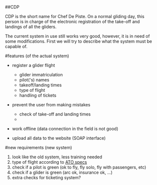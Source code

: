 ##CDP

CDP is the short name for Chef De Piste. On a normal gliding day, this person is in charge 
of the electronic registration of the take-off and landings of all the gliders. 

The current system in use still works very good, however, it is in need of some modifications. 
First we will try to describe what the system must be capable of.


#features (of the actual system)

* register a glider flight

  * glider immatriculation
  * pilot('s) names
  * takeoff/landing times
  * type of flight
  * handling of tickets
 
* prevent the user from making mistakes

  * check of take-off and landing times
  * 
* work offline (data connection in the field is not good)
* upload all data to the website (SOAP interface)
 

#new requirements (new system)

1. look like the old system, less training needed
1. type of flight according to [ATO specs](fcl_05_vluchttypes_functie_bemanning.pdf) 
2. check if a pilot is green (ok to fly, fly solo, fly with passengers, etc)
3. check if a glider is green (arc ok, insurance ok, ...)
4. extra checks for ticketing system?


